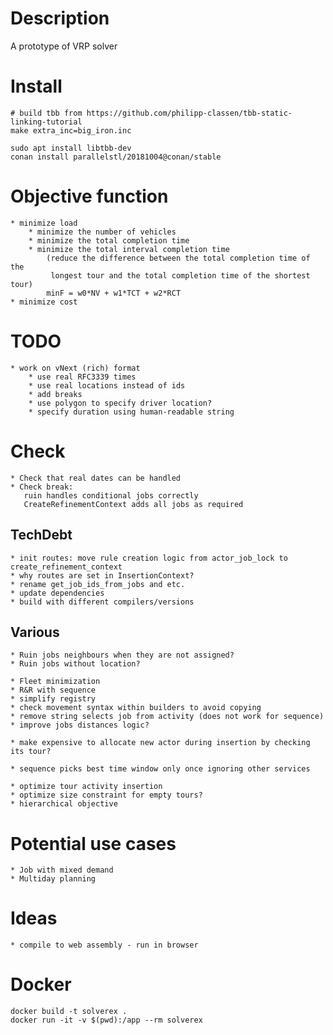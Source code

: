 # Description

A prototype of VRP solver


# Install

    # build tbb from https://github.com/philipp-classen/tbb-static-linking-tutorial
    make extra_inc=big_iron.inc

    sudo apt install libtbb-dev
    conan install parallelstl/20181004@conan/stable


# Objective function
    * minimize load
        * minimize the number of vehicles
        * minimize the total completion time
        * minimize the total interval completion time
            (reduce the difference between the total completion time of the
             longest tour and the total completion time of the shortest tour)
            minF = w0*NV + w1*TCT + w2*RCT
    * minimize cost


# TODO
    * work on vNext (rich) format
        * use real RFC3339 times
        * use real locations instead of ids
        * add breaks
        * use polygon to specify driver location?
        * specify duration using human-readable string

# Check
    * Check that real dates can be handled
    * Check break:
       ruin handles conditional jobs correctly
       CreateRefinementContext adds all jobs as required

## TechDebt
    * init routes: move rule creation logic from actor_job_lock to create_refinement_context
    * why routes are set in InsertionContext?
    * rename get_job_ids_from_jobs and etc.
    * update dependencies
    * build with different compilers/versions

## Various
    * Ruin jobs neighbours when they are not assigned?
    * Ruin jobs without location?

    * Fleet minimization
    * R&R with sequence
    * simplify registry
    * check movement syntax within builders to avoid copying
    * remove string selects job from activity (does not work for sequence)
    * improve jobs distances logic?

    * make expensive to allocate new actor during insertion by checking its tour?

    * sequence picks best time window only once ignoring other services

    * optimize tour activity insertion
    * optimize size constraint for empty tours?
    * hierarchical objective


# Potential use cases
    * Job with mixed demand
    * Multiday planning

# Ideas
    * compile to web assembly - run in browser

# Docker
    docker build -t solverex .
    docker run -it -v $(pwd):/app --rm solverex